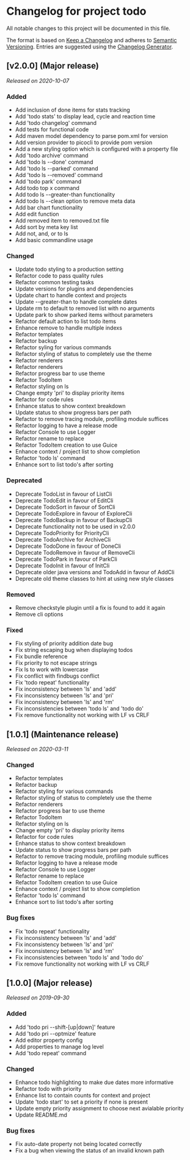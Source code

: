 # Changelog for project todo
All notable changes to this project will be documented in this file.

The format is based on [Keep a Changelog](https://keepachangelog.com/en/1.0.0/) 
and adheres to [Semantic Versioning](https://semver.org/spec/v2.0.0.html).
Entries are suggested using the [Changelog Generator](https://github.com/avanderw/changelog).

## [v2.0.0] (Major release)
*Released on 2020-10-07*

### Added
- Add inclusion of done items for stats tracking
- Add 'todo stats' to display lead, cycle and reaction time
- Add 'todo changelog' command
- Add tests for functional code
- Add maven model dependency to parse pom.xml for version
- Add version provider to picocli to provide pom version
- Add a new styling option which is configured with a property file
- Add 'todo archive' command
- Add 'todo ls --done' command
- Add 'todo ls --parked' command
- Add 'todo ls --removed' command
- Add 'todo park' command
- Add todo top x command
- Add todo ls --greater-than functionality
- Add todo ls --clean option to remove meta data
- Add bar chart functionality
- Add edit function
- Add removed item to removed.txt file
- Add sort by meta key list
- Add not, and, or to ls
- Add basic commandline usage

### Changed
- Update todo styling to a production setting
- Refactor code to pass quality rules
- Refactor common testing tasks
- Update versions for plugins and dependencies
- Update chart to handle context and projects
- Update --greater-than to handle complete dates
- Update rm to default to removed list with no arguments
- Update park to show parked items without parameters
- Refactor default action to list todo items
- Enhance remove to handle multiple indexs
- Refactor templates
- Refactor backup
- Refactor syling for various commands
- Refactor styling of status to completely use the theme
- Refactor renderers
- Refactor renderers
- Refactor progress bar to use theme
- Refactor TodoItem
- Refactor styling on ls
- Change empty 'pri' to display priority items
- Refactor for code rules
- Enhance status to show context breakdown
- Update status to show progress bars per path
- Refactor to remove tracing module, profiling module suffices
- Refactor logging to have a release mode
- Refactor Console to use Logger
- Refactor rename to replace
- Refactor TodoItem creation to use Guice
- Enhance context / project list to show completion
- Refactor 'todo ls' command
- Enhance sort to list todo's after sorting

### Deprecated
- Deprecate TodoList in favour of ListCli
- Deprecate TodoEdit in favour of EditCli
- Deprecate TodoSort in favour of SortCli
- Deprecate TodoExplore in favour of ExploreCli
- Deprecate TodoBackup in favour of BackupCli
- Deprecate functionality not to be used in v2.0.0
- Deprecate TodoPriority for PriorityCli
- Deprecate TodoArchive for ArchiveCli
- Deprecate TodoDone in favour of DoneCli
- Deprecate TodoRemove in favour of RemoveCli
- Deprecate TodoPark in favour of ParkCli
- Deprecate TodoInit in favour of InitCli
- Deprecate older java versions and TodoAdd in favour of AddCli
- Deprecate old theme classes to hint at using new style classes

### Removed
- Remove checkstyle plugin until a fix is found to add it again
- Remove cli options

### Fixed
- Fix styling of priority addition date bug
- Fix string escaping bug when displaying todos
- Fix bundle reference
- Fix priority to not escape strings
- Fix ls to work with lowercase
- Fix conflict with findbugs conflict
- Fix 'todo repeat' functionality
- Fix inconsistency between 'ls' and 'add'
- Fix inconsistency between 'ls' and 'pri'
- Fix inconsistency between 'ls' and 'rm'
- Fix inconsistencies between 'todo ls' and 'todo do'
- Fix remove functionality not working with LF vs CRLF

## [1.0.1] (Maintenance release)
*Released on 2020-03-11*

### Changed
- Refactor templates
- Refactor backup
- Refactor styling for various commands
- Refactor styling of status to completely use the theme
- Refactor renderers
- Refactor progress bar to use theme
- Refactor TodoItem
- Refactor styling on ls
- Change empty 'pri' to display priority items
- Refactor for code rules
- Enhance status to show context breakdown
- Update status to show progress bars per path
- Refactor to remove tracing module, profiling module suffices
- Refactor logging to have a release mode
- Refactor Console to use Logger
- Refactor rename to replace
- Refactor TodoItem creation to use Guice
- Enhance context / project list to show completion
- Refactor 'todo ls' command
- Enhance sort to list todo's after sorting

### Bug fixes
- Fix 'todo repeat' functionality
- Fix inconsistency between 'ls' and 'add'
- Fix inconsistency between 'ls' and 'pri'
- Fix inconsistency between 'ls' and 'rm'
- Fix inconsistencies between 'todo ls' and 'todo do'
- Fix remove functionality not working with LF vs CRLF

## [1.0.0] (Major release)
*Released on 2019-09-30*

### Added
- Add 'todo pri --shift-[up|down]' feature
- Add 'todo pri --optmize' feature
- Add editor property config
- Add properties to manage log level
- Add 'todo repeat' command

### Changed
- Enhance todo highlighting to make due dates more informative
- Refactor todo with priority
- Enhance list to contain counts for context and project
- Update 'todo start' to set a priority if none is present
- Update empty priority assignment to choose next avialable priority
- Update README.md

### Bug fixes
- Fix auto-date property not being located correctly
- Fix a bug when viewing the status of an invalid known path